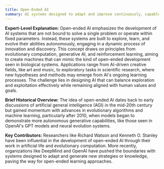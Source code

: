 ```yaml
---
title: Open-Ended AI
summary: AI systems designed to adapt and improve continuously, capable of generating creative or novel solutions without a predefined endpoint or specific task.
---
```

**Expert-Level Explanation:** Open-ended AI emphasizes the development of AI systems that are not bound to solve a single problem or operate within fixed parameters. Instead, these systems are built to explore, learn, and evolve their abilities autonomously, engaging in a dynamic process of innovation and discovery. This concept draws on principles from evolutionary computation, generative AI, and reinforcement learning, aiming to create machines that can mimic the kind of open-ended development seen in biological systems. Applications range from AI-driven creative fields, like art and music, to exploratory tasks in scientific research, where new hypotheses and methods may emerge from AI's ongoing learning processes. The challenge lies in designing AI that can balance exploration and exploitation effectively while remaining aligned with human values and goals.

**Brief Historical Overview:** The idea of open-ended AI dates back to early discussions of artificial general intelligence (AGI) in the mid-20th century but gained momentum with advances in evolutionary algorithms and machine learning, particularly after 2010, when models began to demonstrate more autonomous generative capabilities, like those seen in OpenAI's GPT models and neural evolution systems.

**Key Contributors:** Researchers like Richard Watson and Kenneth O. Stanley have been influential in the development of open-ended AI through their work in artificial life and evolutionary computation. More recently, organizations like DeepMind and OpenAI have pushed the boundaries with systems designed to adapt and generate new strategies or knowledge, paving the way for open-ended learning approaches.